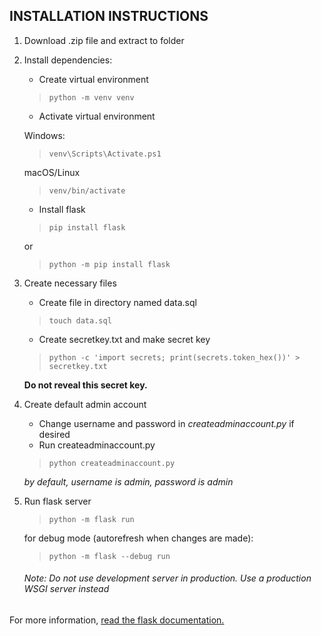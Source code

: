 
## INSTALLATION INSTRUCTIONS

1. Download .zip file and extract to folder
2. Install dependencies:
    - Create virtual environment

    > `python -m venv venv`

    - Activate virtual environment

    Windows:

    > `venv\Scripts\Activate.ps1`

    macOS/Linux

    > `venv/bin/activate`

    - Install flask

    > `pip install flask`
    
    or

    > `python -m pip install flask`

3. Create necessary files
    - Create file in directory named data.sql

    > `touch data.sql`

    - Create secretkey.txt and make secret key

    > `python -c 'import secrets; print(secrets.token_hex())' > secretkey.txt`

    **Do not reveal this secret key.**

4. Create default admin account
    - Change username and password in *createadminaccount.py* if desired
    - Run createadminaccount.py

    > `python createadminaccount.py`

    *by default, username is admin, password is admin*

5. Run flask server
    
    > `python -m flask run`

    for debug mode (autorefresh when changes are made):

    > `python -m flask --debug run`

    ###### Note: Do not use development server in production. Use a production WSGI server instead

For more information, [read the flask documentation.](https://flask.palletsprojects.com/en/2.3.x/)